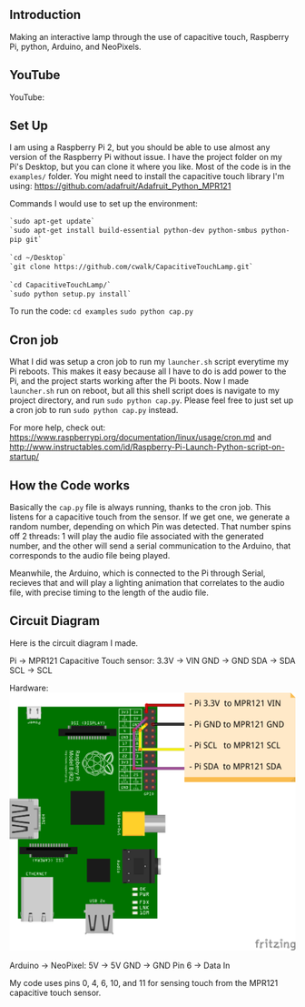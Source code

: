 ## Introduction
Making an interactive lamp through the use of capacitive touch, Raspberry Pi, python, Arduino, and NeoPixels.

## YouTube

YouTube: 

## Set Up

I am using a Raspberry Pi 2, but you should be able to use almost any version of the Raspberry Pi without issue. I have the project folder on my Pi's Desktop, but you can clone it where you like. Most of the code is in the `examples/` folder. You might need to install the capacitive touch library I'm using: https://github.com/adafruit/Adafruit_Python_MPR121

Commands I would use to set up the environment:

    `sudo apt-get update`
    `sudo apt-get install build-essential python-dev python-smbus python-pip git`

    `cd ~/Desktop`
    `git clone https://github.com/cwalk/CapacitiveTouchLamp.git`

    `cd CapacitiveTouchLamp/`
    `sudo python setup.py install`

To run the code:
    `cd examples`
    `sudo python cap.py`

## Cron job

What I did was setup a cron job to run my `launcher.sh` script everytime my Pi reboots. This makes it easy because all I have to do is add power to the Pi, and the project starts working after the Pi boots. Now I made `launcher.sh` run on reboot, but all this shell script does is navigate to my project directory, and run `sudo python cap.py`. Please feel free to just set up a cron job to run `sudo python cap.py` instead.

For more help, check out: https://www.raspberrypi.org/documentation/linux/usage/cron.md and http://www.instructables.com/id/Raspberry-Pi-Launch-Python-script-on-startup/

## How the Code works

Basically the `cap.py` file is always running, thanks to the cron job. This listens for a capacitive touch from the sensor. If we get one, we generate a random number, depending on which Pin was detected. That number spins off 2 threads: 1 will play the audio file associated with the generated number, and the other will send a serial communication to the Arduino, that corresponds to the audio file being played.

Meanwhile, the Arduino, which is connected to the Pi through Serial, recieves that and will play a lighting animation that correlates to the audio file, with precise timing to the length of the audio file.

## Circuit Diagram

Here is the circuit diagram I made.

Pi -> MPR121 Capacitive Touch sensor:
3.3V -> VIN
GND -> GND
SDA -> SDA
SCL -> SCL

Hardware: ![Circuit Diagram](/diagram.png?raw=true "Circuit Diagram")

Arduino -> NeoPixel:
5V -> 5V
GND -> GND
Pin 6 -> Data In

My code uses pins 0, 4, 6, 10, and 11 for sensing touch from the MPR121 capacitive touch sensor.
